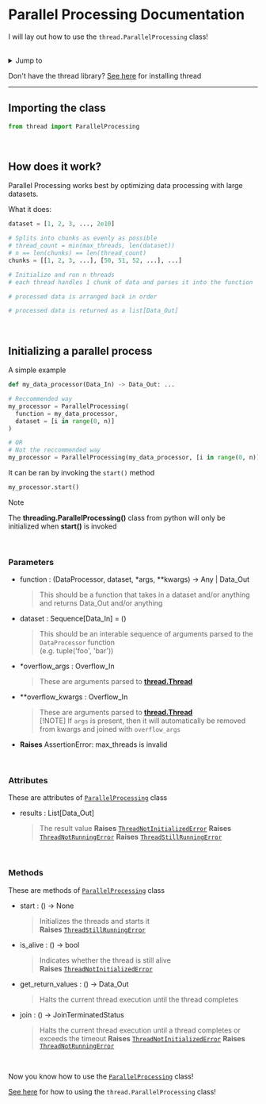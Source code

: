 # Parallel Processing Documentation

I will lay out how to use the `thread.ParallelProcessing` class!

<br />
<details>
  <summary>Jump to</summary>
  <ul>
    <li><a href='#how-does-it-work'> How it works </a></li>
    <li><a href='#initializing-a-parallel-process'> Initialize a Parallel Process </a></li>
    <li><a href='#parameters'> Parameters </a></li>
    <li><a href='#attributes'> Attributes </a></li>
    <li><a href='#methods'> Class Methods </a></li>
  </ul>
</details>


Don't have the thread library? [See here](./getting-started.md) for installing thread

---

## Importing the class

```py
from thread import ParallelProcessing
```

<br />


## How does it work?

Parallel Processing works best by optimizing data processing with large datasets.

What it does:
```py
dataset = [1, 2, 3, ..., 2e10]

# Splits into chunks as evenly as possible
# thread_count = min(max_threads, len(dataset))
# n == len(chunks) == len(thread_count)
chunks = [[1, 2, 3, ...], [50, 51, 52, ...], ...]

# Initialize and run n threads
# each thread handles 1 chunk of data and parses it into the function

# processed data is arranged back in order

# processed data is returned as a list[Data_Out]
```

<br />


## Initializing a parallel process

A simple example
```py
def my_data_processor(Data_In) -> Data_Out: ...

# Reccommended way
my_processor = ParallelProcessing(
  function = my_data_processor,
  dataset = [i in range(0, n)]
)

# OR
# Not the reccommended way
my_processor = ParallelProcessing(my_data_processor, [i in range(0, n)])
```

It can be ran by invoking the `start()` method
```py
my_processor.start()
```

> [!NOTE]
> The **threading.ParallelProcessing()** class from python will only be initialized when **start()** is invoked

<br />


### Parameters

* function : (DataProcessor, dataset, *args, **kwargs) -> Any | Data_Out
  > This should be a function that takes in a dataset and/or anything and returns Data_Out and/or anything

* dataset : Sequence[Data_In] = ()
  > This should be an interable sequence of arguments parsed to the `DataProcessor` function<br />
  > (e.g. tuple('foo', 'bar'))
  
* *overflow_args : Overflow_In
  > These are arguments parsed to [**thread.Thread**](./threading.md#parameters)

* **overflow_kwargs : Overflow_In
  > These are arguments parsed to [**thread.Thread**](./threading.md#parameters)<br />
  > [!NOTE]
  > If `args` is present, then it will automatically be removed from kwargs and joined with `overflow_args`

* **Raises** AssertionError: max_threads is invalid

<br />


### Attributes

These are attributes of [`ParallelProcessing`](#importing-the-class) class

* results : List[Data_Out]
  > The result value
  > **Raises** [`ThreadNotInitializedError`](./exceptions.md#threadNotInitializedError)
  > **Raises** [`ThreadNotRunningError`](./exceptions.md#threadnotrunningerror)
  > **Raises** [`ThreadStillRunningError`](./exceptions.md#threadStillRunningError)

<br />


### Methods

These are methods of [`ParallelProcessing`](#importing-the-class) class

* start : () -> None
  > Initializes the threads and starts it<br />
  > **Raises** [`ThreadStillRunningError`](./exceptions.md#threadStillRunningError)

* is_alive : () -> bool
  > Indicates whether the thread is still alive<br />
  > **Raises** [`ThreadNotInitializedError`](./exceptions.md#threadNotInitializedError)

* get_return_values : () -> Data_Out
  > Halts the current thread execution until the thread completes

* join : () -> JoinTerminatedStatus
  > Halts the current thread execution until a thread completes or exceeds the timeout
  > **Raises** [`ThreadNotInitializedError`](./exceptions.md#threadNotInitializedError)
  > **Raises** [`ThreadNotRunningError`](./exceptions.md#threadnotrunningerror)

<br />


Now you know how to use the [`ParallelProcessing`](#importing-the-class) class!

[See here](./parallel-processing.md) for how to using the `thread.ParallelProcessing` class!
